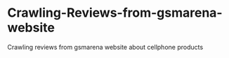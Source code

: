 # Crawling-Reviews-from-gsmarena-website
Crawling reviews from gsmarena website about cellphone products
